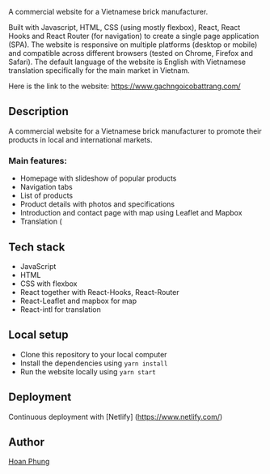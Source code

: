 A commercial website for a Vietnamese brick manufacturer.

Built with Javascript, HTML, CSS (using mostly flexbox), React, React Hooks and React Router (for navigation) to create a single page application (SPA). The website is responsive on multiple platforms (desktop or mobile) and compatible across different browsers (tested on Chrome, Firefox and Safari). The default language of the website is English with Vietnamese translation specifically for the main market in Vietnam.

Here is the link to the website: https://www.gachngoicobattrang.com/

## Description
A commercial website for a Vietnamese brick manufacturer to promote their products in local and international markets.

### Main features:
- Homepage with slideshow of popular products
- Navigation tabs
- List of products
- Product details with photos and specifications
- Introduction and contact page with map using Leaflet and Mapbox
- Translation (


## Tech stack
* JavaScript
* HTML
* CSS with flexbox
* React together with React-Hooks, React-Router
* React-Leaflet and mapbox for map
* React-intl for translation

## Local setup
* Clone this repository to your local computer
* Install the dependencies using `yarn install`
* Run the website locally using `yarn start`

## Deployment
Continuous deployment with [Netlify] (https://www.netlify.com/)

## Author
[Hoan Phung](https://www.linkedin.com/in/hoanphung)
